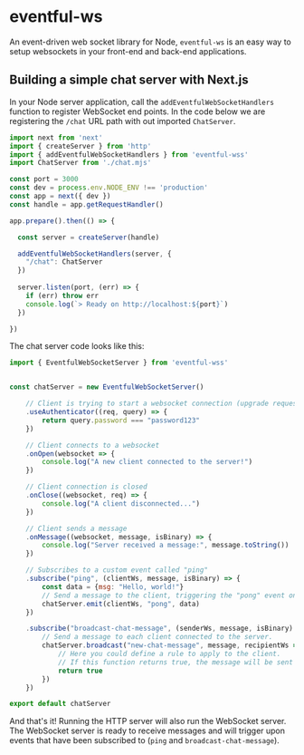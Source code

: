 # eventful-ws
An event-driven web socket library for Node, `eventful-ws` is an easy way to setup websockets in your front-end and back-end applications.

## Building a simple chat server with Next.js
In your Node server application, call the `addEventfulWebSocketHandlers` function to register WebSocket end points. In the code below we are registering the `/chat` URL path with out imported `ChatServer`.
```js
import next from 'next'
import { createServer } from 'http'
import { addEventfulWebSocketHandlers } from 'eventful-wss'
import ChatServer from './chat.mjs'

const port = 3000
const dev = process.env.NODE_ENV !== 'production'
const app = next({ dev })
const handle = app.getRequestHandler()

app.prepare().then(() => {

  const server = createServer(handle)

  addEventfulWebSocketHandlers(server, {
    "/chat": ChatServer
  })
  
  server.listen(port, (err) => {
    if (err) throw err
    console.log(`> Ready on http://localhost:${port}`)
  })

})
```
The chat server code looks like this:
```js
import { EventfulWebSocketServer } from 'eventful-wss'


const chatServer = new EventfulWebSocketServer()

    // Client is trying to start a websocket connection (upgrade request)
    .useAuthenticator((req, query) => {
        return query.password === "password123"
    })

    // Client connects to a websocket
    .onOpen(websocket => {
        console.log("A new client connected to the server!")
    })

    // Client connection is closed
    .onClose((websocket, req) => {
        console.log("A client disconnected...")
    })

    // Client sends a message
    .onMessage((websocket, message, isBinary) => {
        console.log("Server received a message:", message.toString())
    })

    // Subscribes to a custom event called "ping" 
    .subscribe("ping", (clientWs, message, isBinary) => {
        const data = {msg: "Hello, world!"}
        // Send a message to the client, triggering the "pong" event on the client side.
        chatServer.emit(clientWs, "pong", data)
    })

    .subscribe("broadcast-chat-message", (senderWs, message, isBinary) => {
        // Send a message to each client connected to the server.
        chatServer.broadcast("new-chat-message", message, recipientWs => {
            // Here you could define a rule to apply to the client.
            // If this function returns true, the message will be sent to them.
            return true
        })
    })

export default chatServer
```

And that's it! Running the HTTP server will also run the WebSocket server. The WebSocket server is ready to receive messages and will trigger upon events that have been subscribed to (`ping` and `broadcast-chat-message`).